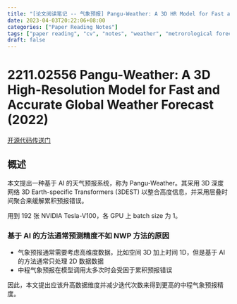 ```yaml
---
title: "[论文阅读笔记 -- 气象预报] Pangu-Weather: A 3D HR Model for Fast and Accurate GWF (2022)"
date: 2023-04-03T20:22:06+08:00
categories: ["Paper Reading Notes"]
tags: ["paper reading", "cv", "notes", "weather", "metrorological forecasting", "forecasting"]
draft: false
---
```


# 2211.02556 Pangu-Weather: A 3D High-Resolution Model for Fast and Accurate Global Weather Forecast (2022)

[开源代码传送门](https://github.com/198808xc/Pangu-Weather)

## 概述

本文提出一种基于 AI 的天气预报系统，称为 Pangu-Weather。其采用 3D 深度网络 3D Earth-specific Transformers (3DEST) 以整合高度信息，并采用层叠时间聚合来缓解累积预报错误。  

用到 192 张 NVIDIA Tesla-V100，各 GPU 上 batch size 为 1。  

### 基于 AI 的方法通常预测精度不如 NWP 方法的原因
+ 气象预报通常需要考虑高维度数据，比如空间 3D 加上时间 1D，但是基于 AI 的方法通常只处理 2D 数据数据
+ 中程气象预报在模型调用太多次时会受困于累积预报错误  

因此，本文提出应该升高数据维度并减少迭代次数来得到更高的中程气象预报精度。  
